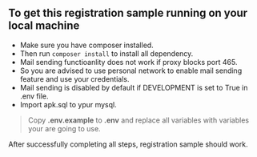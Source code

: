 ## To get this registration sample running on your local machine

 - Make sure you have composer installed.
 - Then run `composer install` to install all dependency.
 - Mail sending functioanlity does not work if proxy blocks port 465.
 - So you are advised to use personal network to enable mail sending feature and use your credentials.
 - Mail sending is disabled by default if DEVELOPMENT is set to True in .env file.
 - Import apk.sql to ypur mysql.

 > Copy **.env.example** to **.env** and replace all variables with variables your are going to use.

 After successfully completing all steps, registration sample should work.
 